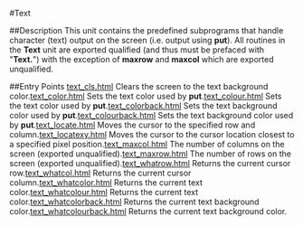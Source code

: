 
#Text

##Description
This unit contains the predefined subprograms that handle character (text) output on the screen (i.e. output using **put**).
All routines in the **Text** unit are exported qualified (and thus must be prefaced with "**Text.**") with the exception of **maxrow** and **maxcol** which are exported unqualified.



##Entry Points
[text_cls.html](**Cls**) Clears the screen to the text background color.[text_color.html](**Color**) Sets the text color used by **put**.[text_colour.html](**Colour**) Sets the text color used by **put**.[text_colorback.html](**ColorBack**) Sets the text background color used by **put**.[text_colourback.html](**ColourBack**) Sets the text background color used by **put**.[text_locate.html](**Locate**) Moves the cursor to the specified row and column.[text_locatexy.html](**LocateXY**) Moves the cursor to the cursor location closest to a specified pixel position.[text_maxcol.html](**maxcol**) The number of columns on the screen (exported unqualified).[text_maxrow.html](**maxrow**) The number of rows on the screen (exported unqualified).[text_whatrow.html](**WhatRow**) Returns the current cursor row.[text_whatcol.html](**WhatCol**) Returns the current cursor column.[text_whatcolor.html](**WhatColor**) Returns the current text color.[text_whatcolour.html](**WhatColour**) Returns the current text color.[text_whatcolorback.html](**WhatColorBack**) Returns the current text background color.[text_whatcolourback.html](**WhatColourBack**) Returns the current text background color.


